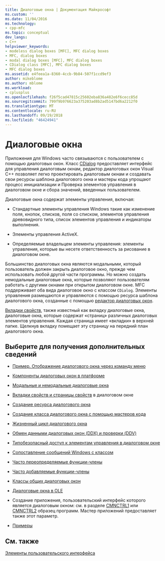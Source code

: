 ```yaml
---
title: Диалоговые окна | Документация Майкрософт
ms.custom: ''
ms.date: 11/04/2016
ms.technology:
- cpp-mfc
ms.topic: conceptual
dev_langs:
- C++
helpviewer_keywords:
- modeless dialog boxes [MFC], MFC dialog boxes
- MFC, dialog boxes
- modal dialog boxes [MFC], MFC dialog boxes
- CDialog class [MFC], MFC dialog boxes
- MFC dialog boxes
ms.assetid: e4feea1a-8360-4ccb-9b84-507f1ccd9ef3
author: mikeblome
ms.author: mblome
ms.workload:
- cplusplus
ms.openlocfilehash: f26f5cad47815c25602eba836a482e6f6cecc85d
ms.sourcegitcommit: 799f9b976623a375203ad8b2ad5147bd6a2212f0
ms.translationtype: MT
ms.contentlocale: ru-RU
ms.lasthandoff: 09/19/2018
ms.locfileid: "46424941"
---
```

# <a name="dialog-boxes"></a>Диалоговые окна

Приложения для Windows часто связываются с пользователем с помощью диалоговых окон. Класс [CDialog](../mfc/reference/cdialog-class.md) предоставляет интерфейс для управления диалоговым окнам, редактор диалоговых окон Visual C++ позволяет легко проектировать диалоговым окнам и создавать свои ресурсы шаблона диалогового окна и мастеры кода упрощают процесс инициализации и Проверка элементов управления в диалоговом окне и сбора значений, введенных пользователем.

Диалоговые окна содержат элементы управления, включая:

- Стандартные элементы управления Windows такие как изменение поля, кнопок, списков, поля со списком, элементов управления древовидного типа, список элементов управления и индикаторы выполнения.

- Элементы управления ActiveX.

- Определяемые владельцем элементы управления: элементы управления, которые вы несете ответственность за рисование в диалоговом окне.

Большинство диалоговых окна являются модальными, который пользователь должен закрыть диалоговое окно, прежде чем использовать любой другой части программы. Но можно создать немодальные диалоговые окна, которые позволяют пользователям работать с другими окнами при открытом диалоговом окне. MFC поддерживает оба вида диалоговое окно с классом `CDialog`. Элементы управления размещаются и управляются с помощью ресурса шаблона диалогового окна, созданные с помощью [редактор диалоговых окон](../windows/dialog-editor.md).

[Вкладки свойств](../mfc/property-sheets-mfc.md), также известный как вкладку диалоговые окна, диалоговые окна, которые содержат «страниц» различных диалоговых элементов управления. Каждая страница имеет «вкладки» в верхней папке. Щелкнув вкладку помещает эту страницу на передний план диалогового окна.

## <a name="what-do-you-want-to-know-more-about"></a>Выберите для получения дополнительных сведений

- [Пример. Отображение диалогового окна через команду меню](../mfc/example-displaying-a-dialog-box-via-a-menu-command.md)

- [Компоненты диалоговых окон в платформе](../mfc/dialog-box-components-in-the-framework.md)

- [Модальные и немодальные диалоговые окна](../mfc/modal-and-modeless-dialog-boxes.md)

- [Вкладки свойств и страницы свойств](../mfc/property-sheets-and-property-pages-mfc.md) в диалоговом окне

- [Создание ресурса диалогового окна](../mfc/creating-the-dialog-resource.md)

- [Создание класса диалогового окна с помощью мастеров кода](../mfc/creating-a-dialog-class-with-code-wizards.md)

- [Жизненный цикл диалогового окна](../mfc/life-cycle-of-a-dialog-box.md)

- [Обмен данными диалоговых окон (DDX) и проверки (DDV)](../mfc/dialog-data-exchange-and-validation.md)

- [Типобезопасный доступ к элементам управления в диалоговом окне](../mfc/type-safe-access-to-controls-in-a-dialog-box.md)

- [Сопоставление сообщений Windows с классом](../mfc/mapping-windows-messages-to-your-class.md)

- [Часто переопределяемые функции-члены](../mfc/commonly-overridden-member-functions.md)

- [Часто добавляемые функции-члены](../mfc/commonly-added-member-functions.md)

- [Классы общих диалоговых окон](../mfc/common-dialog-classes.md)

- [Диалоговые окна в OLE](../mfc/dialog-boxes-in-ole.md)

- Создание приложения, пользовательский интерфейс которого является диалоговым окном: см. в разделе [CMNCTRL1](../visual-cpp-samples.md) или [CMNCTRL2](../visual-cpp-samples.md) образец программ. Мастер приложений предоставляет также этот параметр.

- [Примеры](../mfc/dialog-sample-list.md)

## <a name="see-also"></a>См. также

[Элементы пользовательского интерфейса](../mfc/user-interface-elements-mfc.md)

